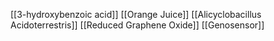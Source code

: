 [[3-hydroxybenzoic acid]]
[[Orange Juice]]
[[Alicyclobacillus Acidoterrestris]]
[[Reduced Graphene Oxide]]
[[Genosensor]]
